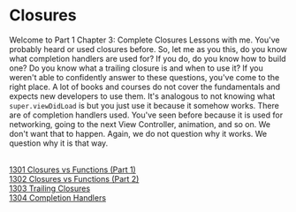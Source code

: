 # Closures
Welcome to Part 1 Chapter 3: Complete Closures Lessons with me. You've probably heard or used closures before. So, let me as you this, do you know what completion handlers are used for? If you do, do you know how to build one? Do you know what a trailing closure is and when to use it? If you weren't able to confidently answer to these questions, you've come to the right place. A lot of books and courses do not cover the fundamentals and expects new developers to use them. It's analogous to not knowing what `super.viewDidLoad` is but you just use it because it somehow works. There are of completion handlers used. You've seen before because it is used for networking, going to the next View Controller, animation, and so on. We don't want that to happen. Again, we do not question why it works. We question why it is that way.

<br>[1301 Closures vs Functions (Part 1)](/1000/1300/1301_closures_vs_functions.md)
<br>[1302 Closures vs Functions (Part 2)](/1000/1300/1302_closures_part2.md)
<br>[1303 Trailing Closures](/1000/1300/1303_trailing_closures.md)
<br>[1304 Completion Handlers](/1000/1300/1304_completion_handlers.md)
